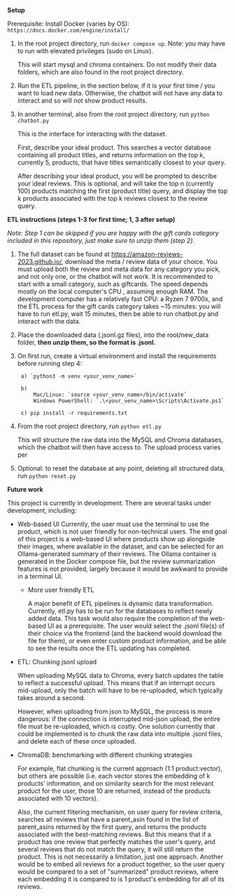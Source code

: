 **Setup**

Prerequisite: Install Docker (varies by OS): `https://docs.docker.com/engine/install/`

1) In the root project directory, run `docker compose up`. Note: you may have to run with elevated privileges (sudo on Linux).

    This will start mysql and chroma containers. Do not modify their data folders,
    which are also found in the root project directory.

2) Run the ETL pipeline, in the section below, if it is your first time / you want to load new data.
   Otherwise, the chatbot will not have any data to interact and so will not show product results. 

3) In another terminal, also from the root project directory, run `python chatbot.py`

    This is the interface for interacting with the dataset.

    First, describe your ideal product. This searches a vector database containing all product titles, and returns
    information on the top k, currently 5, products, that have titles semantically closest to your query.

    After describing your ideal product, you will be prompted to describe your ideal reviews. This is optional, and
    will take the top n (currently 100) products matching the first (product title) query, and display the top k
    products associated with the top k reviews closest to the review query. 


**ETL instructions (steps 1-3 for first time; 1, 3 after setup)**

*Note: Step 1 can be skipped if you are happy with the gift cards category included in this repository, just make sure to unzip them (step 2).*
1) The full dataset can be found at https://amazon-reviews-2023.github.io/, download the meta / review data of your choice.
    You must upload both the review and meta data for any category you pick, and not only one, or the chatbot will not work.
    It is recommended to start with a small category, such as giftcards. The speed depends mostly on the local computer's CPU
    , assuming enough RAM. The development computer has a relatively fast CPU: a Ryzen 7 9700x, and the ETL process for the
   gift cards category takes ~15 minutes: you will have to run etl.py, wait 15 minutes, then be able to run chatbot.py and
   interact with the data.

2) Place the downloaded data (.jsonl.gz files), into the root/new_data folder, **then unzip them, so the format is .jsonl.**

3) On first run, create a virtual environment and install the requirements before running step 4:

        a) `python3 -m venv <your_venv_name>`
   
        b)
            Mac/Linux: `source <your_venv_name>/bin/activate`
            Windows PowerShell: `.\<your_venv_name>\Scripts\Activate.ps1`
   
        c) pip install -r requirements.txt

5) From the root project directory, run `python etl.py`

    This will structure the raw data into the MySQL and Chroma databases, which the chatbot will then have access to.
    The upload process varies per

6) Optional: to reset the database at any point, deleting all structured data, run `python reset.py`


**Future work**


This project is currently in development. There are several tasks under development, including:

* Web-based UI
    Currently, the user must use the terminal to use the product, which is not user friendly for non-technical users.
    The end goal of this project is a web-based UI where products show up alongside their images, where available in
    the dataset, and can be selected for an Ollama-generated summary of their reviews. The Ollama container is
    generated in the Docker compose file, but the review summarization features is not provided, largely because it would
    be awkward to provide in a terminal UI.

    * More user friendly ETL

        A major benefit of ETL pipelines is dynamic data transformation. Currently, etl.py has to be run for the
        databases to reflect newly added data. This task would also require the completion of the web-based UI 
        as a prerequisite. The user would select the .jsonl file(s) of their choice via the frontend (and the backend
        would download the file for them), or even enter custom product information, and be able to see the results once
        the ETL updating has completed.


* ETL: Chunking jsonl upload

    When uploading MySQL data to Chroma, every batch updates the table to reflect a successful upload.
    This means that if an interrupt occurs mid-upload, only the batch will have to be re-uploaded, which typically
    takes around a second.

    However, when uploading from json to MySQL, the process is more dangerous: if the connection is interrupted
    mid-json upload, the entire file must be re-uploaded, which is costly. One solution currently that could be
    implemented is to chunk the raw data into multiple .jsonl files, and delete each of these once uploaded.

* ChromaDB: benchmarking with different chunking strategies

    For example, flat chunking is the current approach (1:1 product:vector), but others are possible (i.e. 
    each vector stores the embedding of k products' information, and on similarity search for the most relevant
    product for the user, those 10 are returned, instead of the products associated with 10 vectors).

    Also, the current filtering mechanism, on user query for review criteria, searches all reviews that have
    a parent_asin found in the list of parent_asins returned by the first query, and returns the products associated
    with the best-matching reviews. But this means that if a product has one review that perfectly matches the user's
    query, and several reviews that do not match the query, it will still return the product. This is not necessarily
    a limitation, just one approach. Another would be to embed all reviews for a product together, so the user query
    would be compared to a set of "summarized" product reviews, where each embedding it is compared to is 1 product's
    embedding for all of its reviews.
